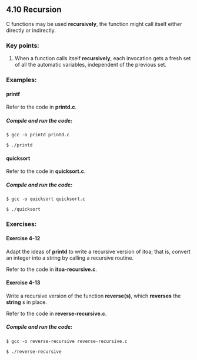 ## 4.10 Recursion
C functions may be used **recursively**, the function might call itself either directly or indirectly.

### Key points:

1. When a function calls itself **recursively**, each invocation gets a fresh set of all the automatic variables, independent of the previous set.

### Examples:

#### printf

  Refer to the code in **printd.c**.

  ##### Compile and run the code:

  ```
  $ gcc -o printd printd.c

  $ ./printd
  ```    

#### quicksort

  Refer to the code in **quicksort.c**.

  ##### Compile and run the code:

  ```
  $ gcc -o quicksort quicksort.c

  $ ./quicksort
  ```    

### Exercises:

#### Exercise 4-12
  Adapt the ideas of **printd** to write a recursive version of itoa; that is, convert an integer into a string by calling a recursive routine.
  
  Refer to the code in **itoa-recursive.c**.

#### Exercise 4-13
  Write a recursive version of the function **reverse(s)**, which **reverses** the **string** s in place.
  
  Refer to the code in **reverse-recursive.c**.

##### Compile and run the code:

```
$ gcc -o reverse-recursive reverse-recursive.c

$ ./reverse-recursive
```